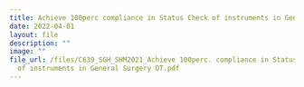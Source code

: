 ```yaml
---
title: Achieve 100perc compliance in Status Check of instruments in General Surgery OT
date: 2022-04-01
layout: file
description: ""
image: ""
file_url: /files/C639_​SGH_SHM2021_Achieve 100perc. compliance in Status Check
  of instruments in General Surgery OT.pdf
---
```

